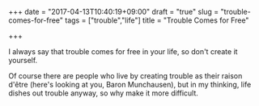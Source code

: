 +++
date = "2017-04-13T10:40:19+09:00"
draft = "true"
slug = "trouble-comes-for-free"
tags = ["trouble","life"]
title = "Trouble Comes for Free"

+++

I always say that trouble comes for free in your life, so don't create it yourself. 

<!--more-->

Of course there are people who live by creating trouble as their raison d'être (here's looking at you, Baron Munchausen), but in my thinking, life dishes out trouble anyway, so why make it more difficult.  



